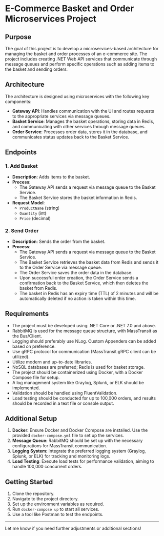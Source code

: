 # E-Commerce Basket and Order Microservices Project

## Purpose

The goal of this project is to develop a microservices-based architecture for managing the basket and order processes of an e-commerce site. The project includes creating .NET Web API services that communicate through message queues and perform specific operations such as adding items to the basket and sending orders.

## Architecture

The architecture is designed using microservices with the following key components:

- **Gateway API**: Handles communication with the UI and routes requests to the appropriate services via message queues.
- **Basket Service**: Manages the basket operations, storing data in Redis, and communicating with other services through message queues.
- **Order Service**: Processes order data, stores it in the database, and communicates status updates back to the Basket Service.

## Endpoints

### 1. Add Basket

- **Description**: Adds items to the basket.
- **Process**: 
  - The Gateway API sends a request via message queue to the Basket Service.
  - The Basket Service stores the basket information in Redis.
- **Request Model**:
  - `ProductName` (string)
  - `Quantity` (int)
  - `Price` (decimal)

### 2. Send Order

- **Description**: Sends the order from the basket.
- **Process**: 
  - The Gateway API sends a request via message queue to the Basket Service.
  - The Basket Service retrieves the basket data from Redis and sends it to the Order Service via message queue.
  - The Order Service saves the order data in the database.
  - Upon successful order creation, the Order Service sends a confirmation back to the Basket Service, which then deletes the basket from Redis.
  - The basket in Redis has an expiry time (TTL) of 2 minutes and will be automatically deleted if no action is taken within this time.

## Requirements

- The project must be developed using .NET Core or .NET 7.0 and above.
- RabbitMQ is used for the message queue structure, with MassTransit as the Bus/Client.
- Logging should preferably use NLog. Custom Appenders can be added based on preference.
- Use gRPC protocol for communication (MassTransit gRPC client can be utilized).
- Utilize modern and up-to-date libraries.
- NoSQL databases are preferred; Redis is used for basket storage.
- The project should be containerized using Docker, with a Docker Compose file for setup.
- A log management system like Graylog, Splunk, or ELK should be implemented.
- Validation should be handled using FluentValidation.
- Load testing should be conducted for up to 100,000 orders, and results should be recorded in a text file or console output.

## Additional Setup

1. **Docker**: Ensure Docker and Docker Compose are installed. Use the provided `docker-compose.yml` file to set up the services.
2. **Message Queue**: RabbitMQ should be set up with the necessary configurations for MassTransit communication.
3. **Logging System**: Integrate the preferred logging system (Graylog, Splunk, or ELK) for tracking and monitoring logs.
4. **Load Testing**: Execute load tests for performance validation, aiming to handle 100,000 concurrent orders.

## Getting Started

1. Clone the repository.
2. Navigate to the project directory.
3. Set up the environment variables as required.
4. Run `docker-compose up` to start all services.
5. Use a tool like Postman to test the endpoints.

---

Let me know if you need further adjustments or additional sections!
